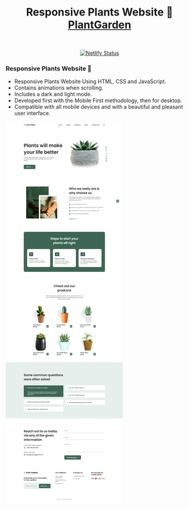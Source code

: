 <h1 align="center">
  Responsive Plants Website 🌱<br/>
  <a href="https://plantcorner.netlify.app" target="_blank">PlantGarden</a>
</h1>


<br/>
<p align="center">
  <a href="https://plant-garden-ts.netlify.app/" target="_blank">
    <img src="https://api.netlify.com/api/v1/badges/ac95dc32-745f-48e2-8e2f-5795d50b580f/deploy-status" alt="Netlify Status" />
  </a>
</p>

### Responsive Plants Website 🌱

- Responsive Plants Website Using HTML, CSS and JavaScript.
- Contains animations when scrolling.
- Includes a dark and light mode.
- Developed first with the Mobile First methodology, then for desktop.
- Compatible with all mobile devices and with a beautiful and pleasant user interface.

![plants website](src/img/preview.png)
